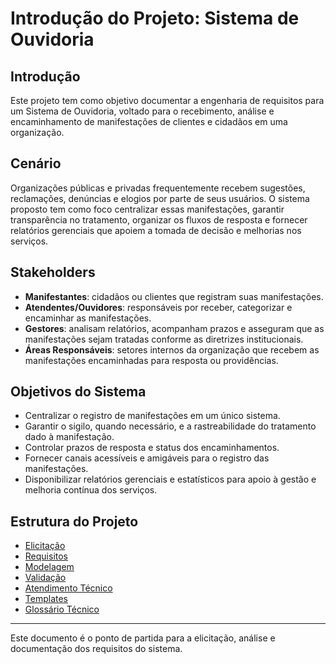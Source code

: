 # Introdução do Projeto: Sistema de Ouvidoria

## Introdução
Este projeto tem como objetivo documentar a engenharia de requisitos para um Sistema de Ouvidoria, voltado para o recebimento, análise e encaminhamento de manifestações de clientes e cidadãos em uma organização.

## Cenário
Organizações públicas e privadas frequentemente recebem sugestões, reclamações, denúncias e elogios por parte de seus usuários. O sistema proposto tem como foco centralizar essas manifestações, garantir transparência no tratamento, organizar os fluxos de resposta e fornecer relatórios gerenciais que apoiem a tomada de decisão e melhorias nos serviços.

## Stakeholders
- **Manifestantes**: cidadãos ou clientes que registram suas manifestações.
- **Atendentes/Ouvidores**: responsáveis por receber, categorizar e encaminhar as manifestações.
- **Gestores**: analisam relatórios, acompanham prazos e asseguram que as manifestações sejam tratadas conforme as diretrizes institucionais.
- **Áreas Responsáveis**: setores internos da organização que recebem as manifestações encaminhadas para resposta ou providências.

## Objetivos do Sistema
- Centralizar o registro de manifestações em um único sistema.
- Garantir o sigilo, quando necessário, e a rastreabilidade do tratamento dado à manifestação.
- Controlar prazos de resposta e status dos encaminhamentos.
- Fornecer canais acessíveis e amigáveis para o registro das manifestações.
- Disponibilizar relatórios gerenciais e estatísticos para apoio à gestão e melhoria contínua dos serviços.

## Estrutura do Projeto

- [Elicitação](./gestao-atendimento/elicitacao/visao-geral.md)
- [Requisitos](./gestao-atendimento/requisitos/visao-geral.md)
- [Modelagem](./gestao-atendimento/modelagem/visao-geral.md)
- [Validação](./gestao-atendimento/validacao/visao-geral.md)
- [Atendimento Técnico](./atendimento-tecnico/visao-geral.md)
- [Templates](./templates/visao-geral.md)
- [Glossário Técnico](./glossario/visao-geral.md)

---

Este documento é o ponto de partida para a elicitação, análise e documentação dos requisitos do sistema.

